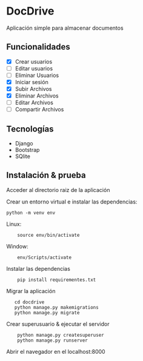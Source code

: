 # DocDrive

Aplicación simple para almacenar documentos

## Funcionalidades

- [x] Crear usuarios
- [ ] Editar usuarios
- [ ] Eliminar Usuarios
- [x] Iniciar sesión
- [x] Subir Archivos
- [x] Eliminar Archivos
- [ ] Editar Archivos
- [ ] Compartir Archivos

## Tecnologías

- Django
- Bootstrap
- SQlite

## Instalación & prueba

Acceder al directorio raiz de la aplicación

Crear un entorno virtual e instalar las dependencias:

```
python -m venv env
```

Linux:

```
    source env/bin/activate
```

Window:

```
    env/Scripts/activate
```

Instalar las dependencias

```
    pip install requirementes.txt
```

Migrar la aplicación

```
   cd docdrive
   python manage.py makemigrations
   python manage.py migrate
```

Crear superusuario & ejecutar el servidor

```
    python manage.py createsuperuser
    python manage.py runserver
```

Abrir el navegador en el localhost:8000
